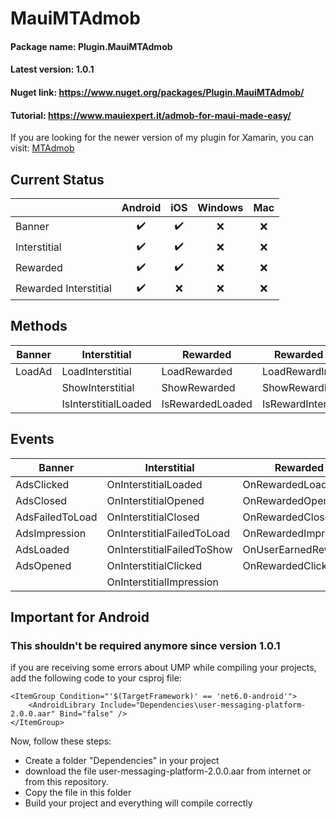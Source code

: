 # MauiMTAdmob

#### Package name: Plugin.MauiMTAdmob
#### Latest version: 1.0.1
#### Nuget link: https://www.nuget.org/packages/Plugin.MauiMTAdmob/
#### Tutorial: https://www.mauiexpert.it/admob-for-maui-made-easy/


If you are looking for the newer version of my plugin for Xamarin, you can visit: [MTAdmob](https://github.com/marcojak/MTAdmob)

## Current Status

|                       | **Android** | **iOS** | **Windows** | **Mac** |
|-----------------------|:-------------:|:---------:|:---------:|:---------:|
| Banner                |     :heavy_check_mark:     |   :heavy_check_mark:      |    :x:  |    :x:  |
| Interstitial          |     :heavy_check_mark:     |  :heavy_check_mark:       |    :x:  |    :x:  |
| Rewarded              |    :heavy_check_mark:    |    :heavy_check_mark:     |    :x:  |    :x:  |
| Rewarded Interstitial |   :heavy_check_mark:    |    :x:  |    :x:  |    :x:  |


## Methods
| **Banner** | **Interstitial**     | **Rewarded**     | **Rewarded Interstitial**  |
|:----------:|--------------------|----------------|--------------------------|
| LoadAd     | LoadInterstitial     | LoadRewarded     | LoadRewardInterstitial     |
|            | ShowInterstitial     | ShowRewarded     | ShowRewardInterstitial     |
|            | IsInterstitialLoaded | IsRewardedLoaded | IsRewardInterstitialLoaded |


## Events
| **Banner**      | **Interstitial**           | **Rewarded**         | **Rewarded Interstitial** |
|-----------------|----------------------------|----------------------|---------------------------|
| AdsClicked      | OnInterstitialLoaded       | OnRewardedLoaded     | OnRewardedLoaded          |
| AdsClosed       | OnInterstitialOpened       | OnRewardedOpened     | OnRewardedOpened          |
| AdsFailedToLoad | OnInterstitialClosed       | OnRewardedClosed     | OnRewardedClosed          |
| AdsImpression   | OnInterstitialFailedToLoad | OnRewardedImpression | OnRewardedImpression      |
| AdsLoaded       | OnInterstitialFailedToShow | OnUserEarnedReward   | OnUserEarnedReward        |
| AdsOpened       | OnInterstitialClicked      | OnRewardedClicked    | OnRewardedClicked         |
|                 | OnInterstitialImpression   |  |       |


## Important for Android
### This shouldn't be required anymore since version 1.0.1
if you are receiving some errors about UMP while compiling your projects, add the following code to your csproj file:

	<ItemGroup Condition="'$(TargetFramework)' == 'net6.0-android'">		
		<AndroidLibrary Include="Dependencies\user-messaging-platform-2.0.0.aar" Bind="false" />
	</ItemGroup>

Now, follow these steps:


<ul>
<li>Create a folder "Dependencies" in your project</li>
<li>download the file user-messaging-platform-2.0.0.aar from internet or from this repository.</li>
<li>Copy the file in this folder</li>
<li>Build your project and everything will compile correctly</li>
</ul>
